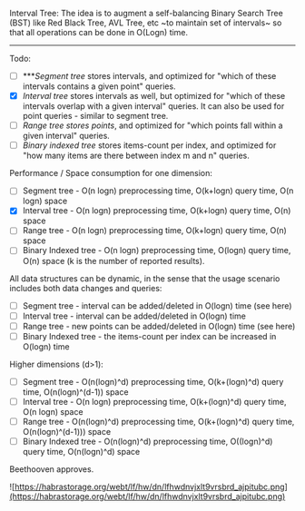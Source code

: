 Interval Tree: The idea is to augment a self-balancing Binary Search Tree (BST) like Red Black Tree, AVL Tree, etc
~to maintain set of intervals~ so that all operations can be done in O(Logn) time.
<hr />


Todo:
- [ ] ****Segment tree* stores intervals, and optimized for "which of these intervals contains a given point" queries.
- [x] *Interval tree* stores intervals as well, but optimized for "which of these intervals overlap with a given interval" queries. It can also be used for point queries - similar to segment tree.
- [ ] *Range tree stores points*, and optimized for "which points fall within a given interval" queries.
- [ ] *Binary indexed tree* stores items-count per index, and optimized for "how many items are there between index m and n" queries.

Performance / Space consumption for one dimension:

- [ ] Segment tree - O(n logn) preprocessing time, O(k+logn) query time, O(n logn) space
- [x] Interval tree - O(n logn) preprocessing time, O(k+logn) query time, O(n) space
- [ ] Range tree - O(n logn) preprocessing time, O(k+logn) query time, O(n) space
- [ ] Binary Indexed tree - O(n logn) preprocessing time, O(logn) query time, O(n) space
(k is the number of reported results).

All data structures can be dynamic, in the sense that the usage scenario includes both data changes and queries:

- [ ] Segment tree - interval can be added/deleted in O(logn) time (see here)
- [ ] Interval tree - interval can be added/deleted in O(logn) time
- [ ] Range tree - new points can be added/deleted in O(logn) time (see here)
- [ ] Binary Indexed tree - the items-count per index can be increased in O(logn) time

Higher dimensions (d>1):

- [ ] Segment tree - O(n(logn)^d) preprocessing time, O(k+(logn)^d) query time, O(n(logn)^(d-1)) space
- [ ] Interval tree - O(n logn) preprocessing time, O(k+(logn)^d) query time, O(n logn) space
- [ ] Range tree - O(n(logn)^d) preprocessing time, O(k+(logn)^d) query time, O(n(logn)^(d-1))) space
- [ ] Binary Indexed tree - O(n(logn)^d) preprocessing time, O((logn)^d) query time, O(n(logn)^d) space

Beethooven approves.

![https://habrastorage.org/webt/lf/hw/dn/lfhwdnvjxlt9vrsbrd_ajpitubc.png](https://habrastorage.org/webt/lf/hw/dn/lfhwdnvjxlt9vrsbrd_ajpitubc.png)

